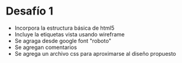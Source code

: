 # Desafío 1

- Incorpora la estructura básica de html5
- Incluye la etiquetas vista usando wireframe
- Se agraga desde google font "roboto"
- Se agregan comentarios
- Se agrega un archivo css para aproximarse al diseño propuesto
